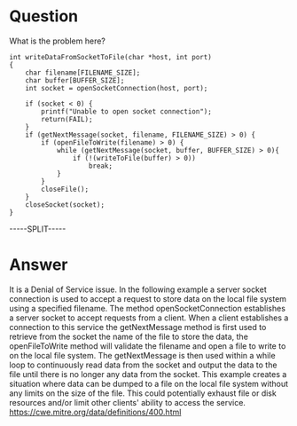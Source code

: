 # Question
 
What is the problem here?
 
```
int writeDataFromSocketToFile(char *host, int port)
{
	char filename[FILENAME_SIZE];
	char buffer[BUFFER_SIZE];
	int socket = openSocketConnection(host, port);

	if (socket < 0) {
		printf("Unable to open socket connection");
		return(FAIL);
	}
	if (getNextMessage(socket, filename, FILENAME_SIZE) > 0) {
		if (openFileToWrite(filename) > 0) {
			while (getNextMessage(socket, buffer, BUFFER_SIZE) > 0){
				if (!(writeToFile(buffer) > 0))
					break;
			}
		}
		closeFile();
	}
	closeSocket(socket);
}
```
 
-----SPLIT-----
 
# Answer

It is a Denial of Service issue. In the following example a server socket connection is used to accept a request to store data on the local file system using a specified filename. The method openSocketConnection establishes a server socket to accept requests from a client. When a client establishes a connection to this service the getNextMessage method is first used to retrieve from the socket the name of the file to store the data, the openFileToWrite method will validate the filename and open a file to write to on the local file system. The getNextMessage is then used within a while loop to continuously read data from the socket and output the data to the file until there is no longer any data from the socket. This example creates a situation where data can be dumped to a file on the local file system without any limits on the size of the file. This could potentially exhaust file or disk resources and/or limit other clients' ability to access the service. https://cwe.mitre.org/data/definitions/400.html